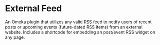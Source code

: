 # External Feed
An Omeka plugin that utilizes any valid RSS feed to notify users of recent posts or upcoming events (future-dated RSS items) from an external website. Includes a shortcode for embedding an post/event RSS widget on any page.
